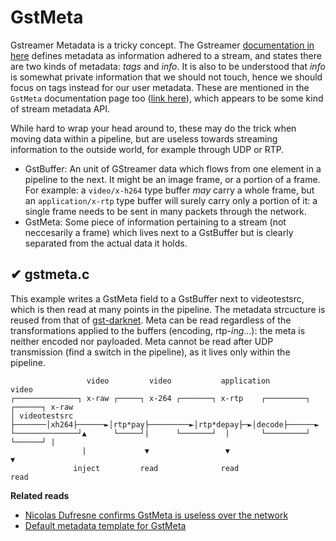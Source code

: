 # GstMeta

Gstreamer Metadata is a tricky concept. The Gstreamer [documentation in here](https://gstreamer.freedesktop.org/documentation/application-development/advanced/metadata.html?gi-language=c) defines metadata as information adhered to a stream, and states there are two kinds of metadata: *tags* and *info*. It is also to be understood that *info* is somewhat private information that we should not touch, hence we should focus on tags instead for our user metadata. These are mentioned in the `GstMeta` documentation page too ([link here](https://gstreamer.freedesktop.org/documentation/gstreamer/gstmeta.html?gi-language=c)), which appears to be some kind of stream metadata API.

While hard to wrap your head around to, these may do the trick when moving data within a pipeline, but are useless towards streaming information to the outside world, for example through UDP or RTP.

- GstBuffer: An unit of GStreamer data which flows from one element in a pipeline to the next. It might be an image frame, or a portion of a frame. For example: a `video/x-h264` type buffer *may* carry a whole frame, but an `application/x-rtp` type buffer will surely carry only a portion of it: a single frame needs to be sent in many packets through the network.
- GstMeta: Some piece of information pertaining to a stream (not neccesarily a frame) which lives next to a GstBuffer but is clearly separated from the actual data it holds.


## ✔ gstmeta.c

This example writes a GstMeta field to a GstBuffer next to videotestsrc, which is then read at many points in the pipeline. The metadata strcucture is reused from that of [gst-darknet](https://github.com/aler9/gst-darknet). Meta can be read regardless of the transformations applied to the buffers (encoding, rtp-*ing*...): the meta is neither encoded nor payloaded. Meta cannot be read after UDP transmission (find a switch in the pipeline), as it lives only within the pipeline.

```
                 video         video           application                    video
┌──────────────┐ x-raw ┌─────┐ x-264 ┌───────┐ x-rtp    ┌─────────┐  ┌──────┐ x-raw
│ videotestsrc ├───────│xh264├──────►│rtp*pay├─────────►│rtp*depay├─►│decode├──────►
└──────────────┘▲      └─────┘|      └───────┘  |       └─────────┘  └──────┘ |
                |             ▼                 ▼                             ▼
              inject         read              read                          read
```

**Related reads**

- [Nicolas Dufresne confirms GstMeta is useless over the network](https://lists.freedesktop.org/archives/gstreamer-devel/2016-June/059135.html)
- [Default metadata template for GstMeta](https://stackoverflow.com/questions/40630098/there-is-a-standard-template-of-gstreamer-metadata-already-defined)